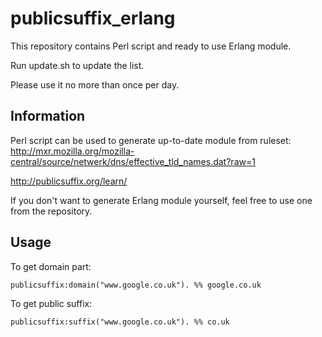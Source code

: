 publicsuffix_erlang
===================

This repository contains Perl script and ready to use Erlang module.

Run update.sh to update the list.

Please use it no more than once per day.


Information
-----------

Perl script can be used to generate up-to-date module from ruleset:
http://mxr.mozilla.org/mozilla-central/source/netwerk/dns/effective_tld_names.dat?raw=1

http://publicsuffix.org/learn/

If you don't want to generate Erlang module yourself, feel free to use one from the repository.

Usage
-----

To get domain part:

    publicsuffix:domain("www.google.co.uk"). %% google.co.uk
    
To get public suffix:  

    publicsuffix:suffix("www.google.co.uk"). %% co.uk
